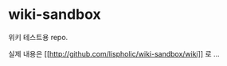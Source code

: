wiki-sandbox
============

위키 테스트용 repo.

실제 내용은 [[http://github.com/lispholic/wiki-sandbox/wiki]] 로 ...